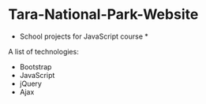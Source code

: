 # Tara-National-Park-Website
* School projects for JavaScript course *

A list of technologies:
- Bootstrap
- JavaScript
- jQuery
- Ajax
